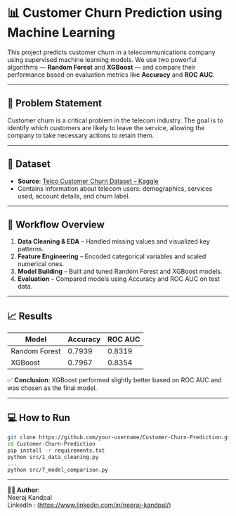 # 📊 Customer Churn Prediction using Machine Learning

This project predicts customer churn in a telecommunications company using supervised machine learning models. We use two powerful algorithms — **Random Forest** and **XGBoost** — and compare their performance based on evaluation metrics like **Accuracy** and **ROC AUC**.

---

## 🧠 Problem Statement

Customer churn is a critical problem in the telecom industry. The goal is to identify which customers are likely to leave the service, allowing the company to take necessary actions to retain them.

---

## 📌 Dataset

- **Source**: [Telco Customer Churn Dataset – Kaggle](https://www.kaggle.com/datasets/blastchar/telco-customer-churn)
- Contains information about telecom users: demographics, services used, account details, and churn label.

---

## 🚀 Workflow Overview

1. **Data Cleaning & EDA** – Handled missing values and visualized key patterns.
2. **Feature Engineering** – Encoded categorical variables and scaled numerical ones.
3. **Model Building** – Built and tuned Random Forest and XGBoost models.
4. **Evaluation** – Compared models using Accuracy and ROC AUC on test data.

---

## 📈 Results

| Model         | Accuracy | ROC AUC |
|---------------|----------|---------|
| Random Forest | 0.7939   | 0.8319  |
| XGBoost       | 0.7967   | 0.8354  |

✅ **Conclusion**: XGBoost performed slightly better based on ROC AUC and was chosen as the final model.

---

## 💻 How to Run

```bash
git clone https://github.com/your-username/Customer-Churn-Prediction.git
cd Customer-Churn-Prediction
pip install -r requirements.txt
python src/1_data_cleaning.py
...
python src/7_model_comparison.py
```

---

**🙋‍♂️ Author**: <br>
Neeraj Kandpal <br>
LinkedIn : (https://www.linkedin.com/in/neeraj-kandpal/)
